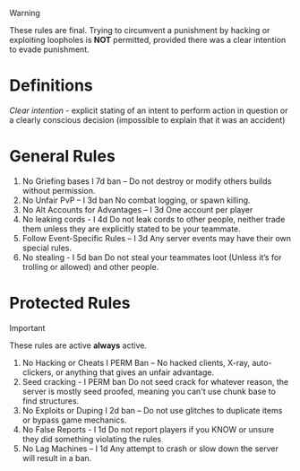 > [!WARNING]
> These rules are final.
> Trying to circumvent a punishment by hacking or exploiting loopholes is **NOT** permitted, provided there was a clear intention to evade punishment.
# Definitions
*Clear intention* - explicit stating of an intent to perform action in question or a clearly conscious decision (impossible to explain that it was an accident)
# General Rules
1. No Griefing bases I 7d ban – Do not destroy or modify others builds without permission.
2. No Unfair PvP – I 3d ban No combat logging, or spawn killing.
3. No Alt Accounts for Advantages – I 3d One account per player
4. No leaking cords - I 4d Do not leak cords to other people, neither trade them unless they are explicitly stated to be your teammate.
5. Follow Event-Specific Rules – I 3d Any server events may have their own special rules.
6. No stealing - I 5d ban Do not steal your teammates loot (Unless it’s for trolling or allowed) and other people.
# Protected Rules
> [!IMPORTANT]
> These rules are active **always** active.
1. No Hacking or Cheats I PERM Ban – No hacked clients, X-ray, auto-clickers, or anything that gives an unfair advantage.
2. Seed cracking - I PERM ban Do not seed crack for whatever reason, the server is mostly seed proofed, meaning you can't use chunk base to find structures.
3. No Exploits or Duping I 2d ban – Do not use glitches to duplicate items or bypass game mechanics.
4. No False Reports - I 1d Do not report players if you KNOW or unsure they did something violating the rules
5. No Lag Machines – I 1d Any attempt to crash or slow down the server will result in a ban.
